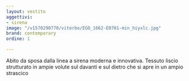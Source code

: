 ```yaml
---
layout: vestito
aggettivi:
- sirena
image: "/v1570290770/viterbo/EGO_1662-E0701-min_hiyxlc.jpg"
brand: contemporary
ordine: 1

---
```

Abito da sposa dalla linea a sirena moderna e innovativa. Tessuto liscio strutturato in ampie volute sul davanti e sul dietro che si apre in un ampio strascico
